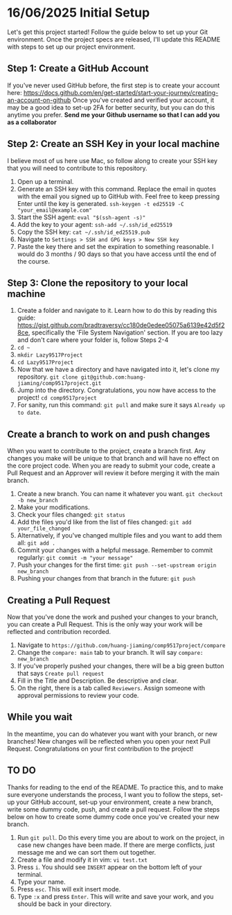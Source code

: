 # 16/06/2025 Initial Setup

Let's get this project started! Follow the guide below to set up your Git environment.
Once the project specs are released, I'll update this README with steps to set up our project environment.

## Step 1: Create a GitHub Account
If you've never used GitHub before, the first step is to create your account here: https://docs.github.com/en/get-started/start-your-journey/creating-an-account-on-github 
Once you've created and verified your account, it may be a good idea to set-up 2FA for better security, but you can do this anytime you prefer.
**Send me your Github username so that I can add you as a collaborator**

## Step 2: Create an SSH Key in your local machine
I believe most of us here use Mac, so follow along to create your SSH key that you will need to contribute to this repository.
1. Open up a terminal.
2. Generate an SSH key with this command. Replace the email in quotes with the email you signed up to GitHub with. Feel free to keep pressing Enter until the key is generated. `ssh-keygen -t ed25519 -C "your_email@example.com"`
3. Start the SSH agent: `eval "$(ssh-agent -s)"`
4. Add the key to your agent: `ssh-add ~/.ssh/id_ed25519`
5. Copy the SSH key: `cat ~/.ssh/id_ed25519.pub`
6. Navigate to `Settings > SSH and GPG keys > New SSH key`
7. Paste the key there and set the expiration to something reasonable. I would do 3 months / 90 days so that you have access until the end of the course.

## Step 3: Clone the repository to your local machine
1. Create a folder and navigate to it. Learn how to do this by reading this guide: https://gist.github.com/bradtraversy/cc180de0edee05075a6139e42d5f28ce, specifically the 'File System Navigation' section. If you are too lazy and don't care where your folder is, follow Steps 2-4
2. `cd ~`
3. `mkdir Lazy9517Project`
4. `cd Lazy9517Project`
5. Now that we have a directory and have navigated into it, let's clone my repository. `git clone git@github.com:huang-jiaming/comp9517project.git`
6. Jump into the directory. Congratulations, you now have access to the project! `cd comp9517project`
7. For sanity, run this command: `git pull` and make sure it says `Already up to date`.

## Create a branch to work on and push changes
When you want to contribute to the project, create a branch first. Any changes you make will be unique to that branch and will have no effect on the core project code. When you are ready to submit your code, create a Pull Request and an Approver will review it before merging it with the main branch.
1. Create a new branch. You can name it whatever you want. `git checkout -b new_branch`
2. Make your modifications.
3. Check your files changed: `git status`
4. Add the files you'd like from the list of files changed: `git add your_file_changed`
5. Alternatively, if you've changed multiple files and you want to add them all: `git add .`
6. Commit your changes with a helpful message. Remember to commit regularly: `git commit -m "your message"`
7. Push your changes for the first time: `git push --set-upstream origin new_branch`
8. Pushing your changes from that branch in the future: `git push`

## Creating a Pull Request
Now that you've done the work and pushed your changes to your branch, you can create a Pull Request. This is the only way your work will be reflected and contribution recorded.
1. Navigate to `https://github.com/huang-jiaming/comp9517project/compare`
2. Change the `compare: main` tab to your branch. It will say `compare: new_branch`
3. If you've properly pushed your changes, there will be a big green button that says `Create pull request`
4. Fill in the Title and Description. Be descriptive and clear.
5. On the right, there is a tab called `Reviewers`. Assign someone with approval permissions to review your code.

## While you wait
In the meantime, you can do whatever you want with your branch, or new branches! New changes will be reflected when you open your next Pull Request. Congratulations on your first contribution to the project!

## TO DO
Thanks for reading to the end of the README. To practice this, and to make sure everyone understands the process, I want you to follow the steps, set-up your GitHub account, set-up your environment, create a new branch, write some dummy code, push, and create a pull request. Follow the steps below on how to create some dummy code once you've created your new branch.
1. Run `git pull`. Do this every time you are about to work on the project, in case new changes have been made. If there are merge conflicts, just message me and we can sort them out together.
2. Create a file and modify it in vim: `vi test.txt`
3. Press `i`. You should see `INSERT` appear on the bottom left of your terminal.
4. Type your name.
5. Press `esc`. This will exit insert mode.
6. Type `:x` and press `Enter`. This will write and save your work, and you should be back in your directory.
